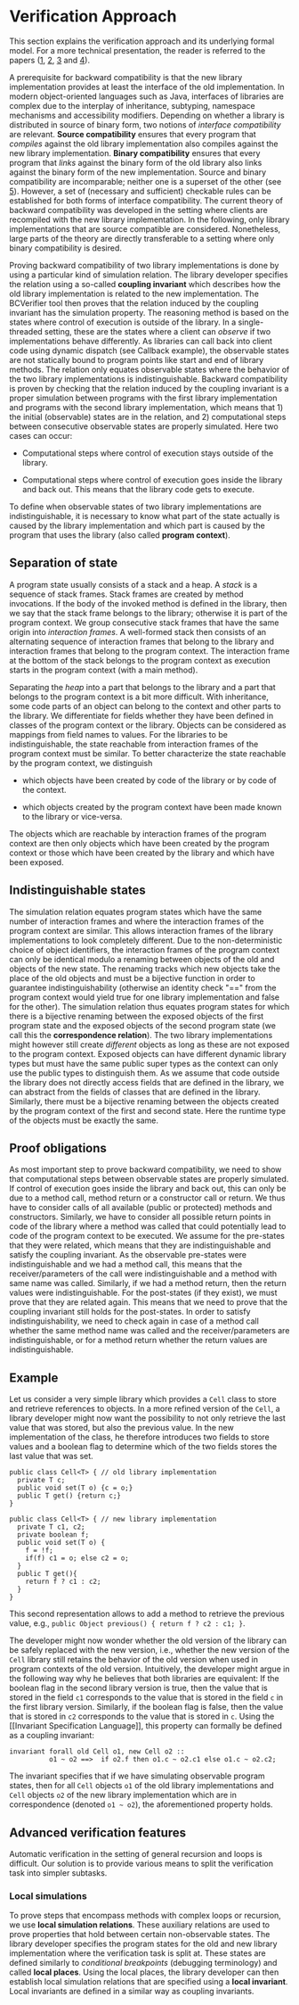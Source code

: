 Verification Approach
=====================

This section explains the verification approach and its underlying formal model. For a more technical presentation, the reader is referred to the papers ([1], [2], [3] and [4]).

[1]: http://dx.doi.org/10.1145/2318202.2318209 "Verifying Backward Compatibility of Object-Oriented Libraries Using Boogie"
[2]: https://softech.informatik.uni-kl.de/twiki/pub/Homepage/YannickWelsch/journal.pdf "A Fully Abstract Trace-based Semantics for Reasoning About Backward Compatibility of Class Libraries"
[3]: http://dx.doi.org/10.1007/978-3-642-25032-3_3 "Full Abstraction at Package Boundaries of Object-Oriented Languages"
[4]: http://dx.doi.org/10.1145/2245276.2232058 "A Type System for Checking Specialization of Packages in Object-Oriented Programming"

A prerequisite for backward compatibility is that the new library implementation provides at least the interface of the old implementation. In modern object-oriented languages such as Java, interfaces of libraries are complex due to the interplay of inheritance, subtyping, namespace mechanisms and accessibility modifiers. Depending on whether a library is distributed in source of binary form, two notions of *interface compatibility* are relevant. **Source compatibility** ensures that every program that *compiles* against the old library implementation also compiles against the new library implementation. **Binary compatibility** ensures that every program that *links* against the binary form of the old library also links against the binary form of the new implementation. Source and binary compatibility are incomparable; neither one is a superset of the other (see [5]). However, a set of (necessary and sufficient) checkable rules can be established for both forms of interface compatibility. The current theory of backward compatibility was developed in the setting where clients are recompiled with the new library implementation. In the following, only library implementations that are source compatible are considered. Nonetheless, large parts of the theory are directly transferable to a setting where only binary compatibility is desired.

[5]: https://blogs.msdn.com/b/jmstall/archive/2008/03/10/binary-vs-source-compatibility.aspx?Redirected=true "Binary vs. Source compatibility"

Proving backward compatibility of two library implementations is done by using a particular kind of simulation relation. The library developer specifies the relation using a so-called **coupling invariant** which describes how the old library implementation is related to the new implementation. The BCVerifier tool then proves that the relation induced by the coupling invariant has the simulation property.
The reasoning method is based on the states where control of execution is outside of the library. In a single-threaded setting, these are the states where a client can *observe* if two implementations behave differently. As libraries can call back into client code using dynamic dispatch (see Callback example), the observable states are not statically bound to program points like start and end of library methods.
The relation only equates observable states where the behavior of the two library implementations is indistinguishable.
Backward compatibility is proven by checking that the relation induced by the coupling invariant is a proper simulation between programs with the first library implementation and programs with the second library implementation, which means that 1) the initial (observable) states are in the relation, and 2) computational steps between consecutive observable states are properly simulated. Here two cases can occur:

  - Computational steps where control of execution stays outside of the library.

  - Computational steps where control of execution goes inside the library and back out. This means that the library code gets to execute.

To define when observable states of two library implementations are indistinguishable, it is necessary to know what part of the state actually is caused by the library implementation and which part is caused by the program that uses the library (also called **program context**).

Separation of state
-------------------

A program state usually consists of a stack and a heap. A *stack* is a sequence of stack frames. Stack frames are created by method invocations. If the body of the invoked method is defined in the library, then we say that the stack frame belongs to the library; otherwise it is part of the program context. We group consecutive  stack frames that have the same origin into *interaction frames*. A well-formed stack then consists of an alternating sequence of interaction frames that belong to the library and interaction frames that belong to the program context. The interaction frame at the bottom of the stack belongs to the program context as execution starts in the program context (with a main method).

Separating the *heap* into a part that belongs to the library and a part that belongs to the program context is a bit more difficult. With inheritance, some code parts of an object can belong to the context and other parts to the library. We differentiate for fields whether they have been defined in classes of the program context or the library. Objects can be considered as mappings from field names to values.
For the libraries to be indistinguishable, the state reachable from interaction frames of the program context must be similar. To better characterize the state reachable by the program context, we distinguish

  - which objects have been created by code of the library or by code of the context.

  - which objects created by the program context have been made known to the library or vice-versa.

The objects which are reachable by interaction frames of the program context are then only objects which have been created by the program context or those which have been created by the library and which have been exposed.

Indistinguishable states
------------------------

The simulation relation equates program states which have the same number of interaction frames and where the interaction frames of the program context are similar. This allows interaction frames of the library implementations to look completely different. Due to the non-deterministic choice of object identifiers, the interaction frames of the program context can only be identical modulo a renaming between objects of the old and objects of the new state. The renaming tracks which new objects take the place of the old objects and must be a bijective function in order to guarantee indistinguishability (otherwise an identity check "==" from the program context would yield true for one library implementation and false for the other).
The simulation relation thus equates program states for which there is a bijective renaming between the exposed objects of the first program state and the exposed objects of the second program state (we call this the **correspondence relation**). The two library implementations might however still create *different* objects as long as these are not exposed to the program context. Exposed objects can have different dynamic library types but must have the same public super types as the context can only use the public types to distinguish them. As we assume that code outside the library does not directly access fields that are defined in the library, we can abstract from the fields of classes that are defined in the library.
Similarly, there must be a bijective renaming between the objects created by the program context of the first and second state. Here the runtime type of the objects must be exactly the same.

Proof obligations
-----------------

As most important step to prove backward compatibility, we need to show that computational steps between observable states are properly simulated. If control of execution goes inside the library and back out, this can only be due to a method call, method return or a constructor call or return. We thus have to consider calls of all available (public or protected) methods and constructors. Similarly, we have to consider all possible return points in code of the library where a method was called that could potentially lead to code of the program context to be executed.
We assume for the pre-states that they were related, which means that they are indistinguishable and satisfy the coupling invariant.
As the observable pre-states were indistinguishable and we had a method call, this means that the receiver/parameters of the call were indistinguishable and a method with same name was called. Similarly, if we had a method return, then the return values were indistinguishable. For the post-states (if they exist), we must prove that they are related again. This means that we need to prove that the coupling invariant still holds for the post-states. In order to satisfy indistinguishability, we need to check again in case of a method call whether the same method name was called and the receiver/parameters are indistinguishable, or for a method return whether the return values are indistinguishable.

Example
-------

Let us consider a very simple library which provides a `Cell` class to store and retrieve references to objects. In a more refined version of the `Cell`, a library developer might now want the possibility to not only retrieve the last value that was stored, but also the previous value. In the new implementation of the class, he therefore introduces two fields to store values and a boolean flag to determine which of the two fields stores the last value that was set.

    public class Cell<T> { // old library implementation
      private T c;
      public void set(T o) {c = o;}
      public T get() {return c;}
    }

    public class Cell<T> { // new library implementation
      private T c1, c2;
      private boolean f;
      public void set(T o) {
        f = !f;
        if(f) c1 = o; else c2 = o;
      }
      public T get(){
        return f ? c1 : c2;
      }
    }

This second representation allows to add a method to retrieve the previous value, e.g., `public Object previous() { return f ? c2 : c1; }`.

The developer might now wonder whether the old version of the library can be safely replaced with the new version, i.e., whether the new version of the `Cell` library still retains the behavior of the old version when used in program contexts of the old version. Intuitively, the developer might argue in the following way why he believes that both libraries are equivalent: If the boolean flag in the second library version is true, then the value that is stored in the field `c1` corresponds to the value that is stored in the field `c` in the first library version. Similarly, if the boolean flag is false, then the value that is stored in `c2` corresponds to the value that is stored in `c`.
Using the [[Invariant Specification Language]], this property can formally be defined as a coupling invariant:

    invariant forall old Cell o1, new Cell o2 ::
              o1 ~ o2 ==>  if o2.f then o1.c ~ o2.c1 else o1.c ~ o2.c2;

The invariant specifies that if we have simulating observable program states, then for all `Cell` objects `o1` of the old library implementations and `Cell` objects `o2` of the new library implementation which are in correspondence (denoted `o1 ~ o2`), the aforementioned property holds.

Advanced verification features
------------------------------

Automatic verification in the setting of general recursion and loops is difficult.
Our solution is to provide various means to split the verification task into simpler subtasks.

### Local simulations

To prove steps that encompass methods with complex loops or recursion, we use **local simulation relations**. These auxiliary relations are used to prove properties that hold between certain non-observable states. The library developer specifies the program states for the old and new library implementation where the verification task is split at. These states are defined similarly to *conditional breakpoints* (debugging terminology) and called **local places**. Using the local places, the library developer can then establish local simulation relations that are specified using a **local invariant**. Local invariants are defined in a similar way as coupling invariants.
